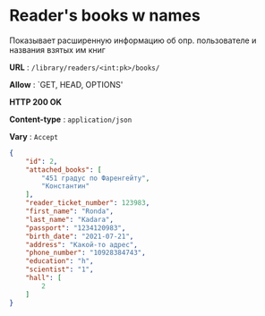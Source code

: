 # Reader's books w names

Показывает расширенную информацию об опр. пользователе и названия взятых им книг

**URL** : `/library/readers/<int:pk>/books/`

**Allow** : `GET, HEAD, OPTIONS'

**HTTP 200 OK**

**Content-type** : `application/json`

**Vary** : `Accept`

```json
{
    "id": 2,
    "attached_books": [
        "451 градус по Фаренгейту",
        "Константин"
    ],
    "reader_ticket_number": 123983,
    "first_name": "Ronda",
    "last_name": "Kadara",
    "passport": "1234120983",
    "birth_date": "2021-07-21",
    "address": "Какой-то адрес",
    "phone_number": "10928384743",
    "education": "h",
    "scientist": "1",
    "hall": [
        2
    ]
}
```